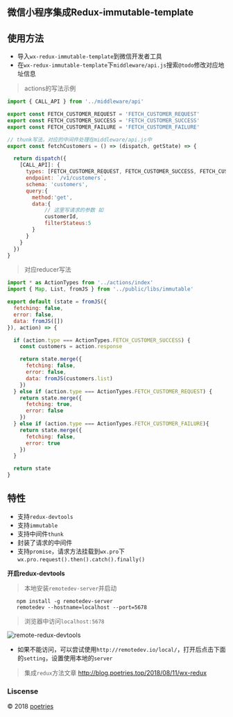 
## 微信小程序集成Redux-immutable-template

## 使用方法

- 导入`wx-redux-immutable-template`到微信开发者工具
- 在`wx-redux-immutable-template`下`middleware/api.js`搜索`@todo`修改对应地址信息

> actions的写法示例

```javascript
import { CALL_API } from '../middleware/api'

export const FETCH_CUSTOMER_REQUEST = 'FETCH_CUSTOMER_REQUEST'
export const FETCH_CUSTOMER_SUCCESS = 'FETCH_CUSTOMER_SUCCESS'
export const FETCH_CUSTOMER_FAILURE = 'FETCH_CUSTOMER_FAILURE'

// thunk写法，对应的中间件处理在middleware/api.js中
export const fetchCustomers = () => (dispatch, getState) => {

  return dispatch({
    [CALL_API]: {
      types: [FETCH_CUSTOMER_REQUEST, FETCH_CUSTOMER_SUCCESS, FETCH_CUSTOMER_FAILURE],
      endpoint: `/v1/customers`,
      schema: 'customers',
      query:{
        method:'get',
        data:{
            // 这里写请求的参数 如
            customerId,
            filterStateus:5
        }
      }
    }
  })
}
```

> 对应reducer写法

```javascript
import * as ActionTypes from '../actions/index'
import { Map, List, fromJS } from '../public/libs/immutable'

export default (state = fromJS({
  fetching: false,
  error: false,
  data: fromJS([])
}), action) => {

  if (action.type === ActionTypes.FETCH_CUSTOMER_SUCCESS) {
    const customers = action.response

    return state.merge({
      fetching: false,
      error: false,
      data: fromJS(customers.list)
    })
  } else if (action.type === ActionTypes.FETCH_CUSTOMER_REQUEST) {
    return state.merge({
      fetching: true,
      error: false
    })
  } else if (action.type === ActionTypes.FETCH_CUSTOMER_FAILURE){
    return state.merge({
      fetching: false,
      error: true
    })
  }

  return state
}
```


## 特性

- 支持`redux-devtools`
- 支持`immutable`
- 支持中间件`thunk`
- 封装了请求的中间件
- 支持`promise`，请求方法挂载到`wx.pro`下`wx.pro.request().then().catch().finally()`


**开启redux-devtools**

> 本地安装`remotedev-server`并启动

```shell
   npm install -g remotedev-server
   remotedev --hostname=localhost --port=5678
```

> 浏览器中访问`localhost:5678`

![remote-redux-devtools](https://upload-images.jianshu.io/upload_images/1480597-54032e17cab3dc21.png?imageMogr2/auto-orient/strip%7CimageView2/2/w/1240)

- 如果不能访问，可以尝试使用`http://remotedev.io/local/`，打开后点击下面的`setting`，设置使用本地的`server`

> 集成`redux`方法文章 http://blog.poetries.top/2018/08/11/wx-redux

### Liscense

© 2018  [poetries](http://blog.poetries.top)
